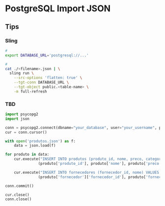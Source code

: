# PostgreSQL Import JSON

<!--
https://withdata.com/file-to-db

https://github.com/lukasmartinelli/pgfutter
-->

## Tips

### Sling

```sh
#
export DATABASE_URL='postgresql://...'

#
cat ./<filename>.json | \
  sling run \
    --src-options 'flatten: true' \
    --tgt-conn DATABASE_URL \
    --tgt-object public.<table-name> \
    -m full-refresh
```

### TBD

```py
import psycopg2
import json

conn = psycopg2.connect(dbname="your_database", user="your_username", password="your_password", host="your_host", port="your_port")
cur = conn.cursor()

with open('produtos.json') as f:
    data = json.load(f)

for produto in data:
    cur.execute("INSERT INTO produtos (produto_id, nome, preco, categoria) VALUES (%s, %s, %s, %s)",
               (produto['produto_id'], produto['nome'], produto['preco'], produto['categoria']))

    cur.execute("INSERT INTO fornecedores (fornecedor_id, nome) VALUES (%s, %s)",
               (produto['fornecedor']['fornecedor_id'], produto['fornecedor']['nome']))

conn.commit()

cur.close()
conn.close()
```
